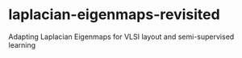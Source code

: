 # laplacian-eigenmaps-revisited
Adapting Laplacian Eigenmaps for VLSI layout and semi-supervised learning

